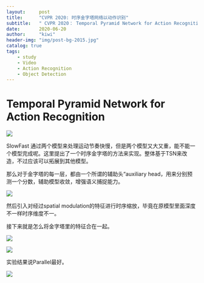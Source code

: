 ```yaml
---
layout:     post
title:      "CVPR 2020: 时序金字塔网络以动作识别"
subtitle:   " CVPR 2020： Temporal Pyramid Network for Action Recognitio"
date:       2020-06-20
author:     "kiwi"
header-img: "img/post-bg-2015.jpg"
catalog: true
tags:
    - study
    - Video
    - Action Recognition
    - Object Detection
---
```

# Temporal Pyramid Network for Action Recognition

![](https://i.postimg.cc/bwgrzJ43/screenshot-28.png)

SlowFast 通过两个模型来处理运动节奏快慢，但是两个模型又大又重，能不能一个模型完成呢。这里提出了一个时序金字塔的方法来实现。整体基于TSN来改造，不过应该可以拓展到其他模型。

那么对于金字塔的每一层，都由一个所谓的辅助头“auxiliary head，用来分别预测一个分数，辅助模型收敛，增强语义捕捉能力。

![](https://i.postimg.cc/4NnLSxjC/screenshot-29.png)

然后引入对经过spatial  modulation的特征进行时序缩放，毕竟在原模型里面深度不一样时序维度不一。

接下来就是怎么将金字塔里的特征合在一起。

![](https://i.postimg.cc/fWv7fQbG/screenshot-30.png)

![](https://i.postimg.cc/zvWGprC9/screenshot-31.png)

实验结果说Parallel最好。

![](https://i.postimg.cc/WbC7h6zz/screenshot-32.png)


